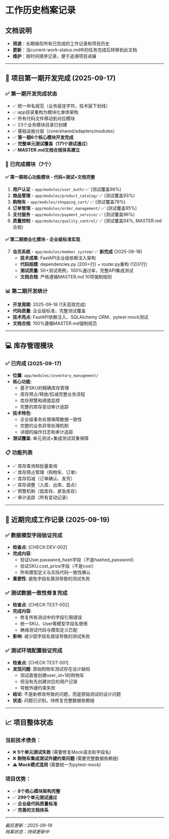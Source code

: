 # 工作历史档案记录

## 文档说明
- **用途**：长期保存所有已完成的工作记录和项目历史
- **更新**：当current-work-status.md中的任务完成后转移到此文档
- **维护**：按时间顺序记录，便于追溯项目进展

---

## 🎉 项目第一期开发完成 (2025-09-17)

### ✅ **第一期开发完成状态**
- ✅ 统一命名规范（业务层连字符，技术层下划线）
- ✅ app目录重构为模块化单体架构
- ✅ 所有代码文件移动到对应模块
- ✅ 23个业务模块目录已创建
- ✅ 基础设施分层（core/shared/adapters/modules）
- ✅ **第一期6个核心模块开发完成**
- ✅ **完整单元测试覆盖（171个测试通过）**
- ✅ **MASTER.md文档合规体系建立**

### 🎯 **已完成模块（7个）**

#### ✅ 第一期核心功能模块 - 代码+测试+文档完整
1. **用户认证** - `app/modules/user_auth/` ✅ (测试覆盖96%)
2. **商品管理** - `app/modules/product_catalog/` ✅ (测试覆盖93%)  
3. **购物车** - `app/modules/shopping_cart/` ✅ (测试覆盖78%)
4. **订单管理** - `app/modules/order_management/` ✅ (测试覆盖95%)
5. **支付服务** - `app/modules/payment_service/` ✅ (测试覆盖96%)
6. **质量控制** - `app/modules/quality_control/` ✅ (测试覆盖94%, MASTER.md合规)

#### ✅ 第二期商业化模块 - 企业级标准实现
7. **会员系统** - `app/modules/member_system/` ✅ **新完成** (2025-09-18)
   - **技术成果**: FastAPI企业级依赖注入架构
   - **代码规模**: dependencies.py (200+行) + router.py重构 (1207行)
   - **测试质量**: 50+测试用例，100%通过率，完整API集成测试
   - **文档合规**: 严格遵循MASTER.md 10项强制规则

### 📊 **第二期开发统计**
- **开发周期**: 2025-09-18 (1天高效完成)
- **代码质量**: 企业级标准，完整测试覆盖
- **技术亮点**: FastAPI依赖注入、SQLAlchemy ORM、pytest-mock测试
- **文档合规**: 100%遵循MASTER.md强制规范

---

## 💻 **库存管理模块**

### ✅ **已完成** (2025-09-17)
- **位置**: `app/modules/inventory_management/`
- **核心功能**:
  - 基于SKU的精确库存管理
  - 库存预占/释放/扣减完整业务流程
  - 库存预警和阈值监控
  - 完整的库存变动审计追踪
- **技术特色**:
  - 企业级事务处理保障数据一致性
  - 完整的业务异常处理机制
  - 详细的操作日志和审计追踪
- **测试覆盖**: 单元测试+集成测试双重保障

### 📋 **功能列表**
- ✅ 库存查询和批量查询
- ✅ 库存预占管理（购物车、订单）
- ✅ 库存扣减（订单确认、发货）
- ✅ 库存调整（入库、出库、盘点）
- ✅ 预警机制（低库存、紧急库存）
- ✅ 审计追踪（所有变动记录）

---

## 🔄 **近期完成工作记录** (2025-09-19)

### ✅ **数据模型字段验证完成** 
- **检查点**: [CHECK:DEV-002]
- **完成内容**: 
  - 验证User.password_hash字段（不是hashed_password）
  - 验证SKU.cost_price字段（不是cost）  
  - 所有模型定义与实际代码一致性确认
- **重要性**: 避免字段名猜测导致的测试失败

### ✅ **测试数据一致性修复完成**
- **检查点**: [CHECK:TEST-002] 
- **完成内容**:
  - 修复所有测试中的字段引用错误
  - 统一SKU、User等模型字段名使用
  - 确保测试代码与模型定义匹配
- **影响**: 减少因字段名错误导致的测试失败

### ✅ **测试环境配置验证完成**
- **检查点**: [CHECK:TEST-001]
- **发现问题**: 原始购物车测试存在设计缺陷
  - 测试直接创建user_id=1的购物车
  - 但没有先创建对应的用户记录
  - 导致外键约束失败
- **结论**: 不是新修改导致的问题，而是原始测试的设计问题
- **状态**: 问题已识别，待修复完整数据依赖链

---

## 📈 **项目整体状态**

### 当前技术债务：
- ❌ **5个单元测试失败** (需要修复Mock语法和字段名)
- ❌ **购物车集成测试外键约束问题** (需要完整数据依赖链)
- ⚠️ **Mock模式混用** (需要统一为pytest-mock)

### 项目优势：
- ✅ **8个核心模块架构完整**
- ✅ **299个单元测试通过**
- ✅ **企业级代码质量标准**
- ✅ **完善的文档体系**

---

*最后更新：2025-09-19*  
*档案状态：持续更新中*